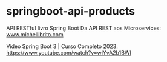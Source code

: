 # springboot-api-products

API RESTful livro Spring Boot Da API REST aos Microservices: 
www.michellibrito.com

Vídeo Spring Boot 3 | Curso Completo 2023: https://www.youtube.com/watch?v=wlYvA2b1BWI